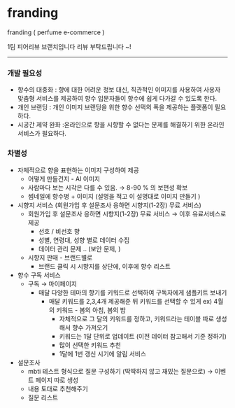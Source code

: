 # franding
franding ( perfume e-commerce )

1팀 피어리뷰 브랜치입니다 
리뷰 부탁드립니다 ~! 

--- 

### 개발 필요성

- 향수의 대중화 : 향에 대한 어려운 정보 대신, 직관적인 이미지를 사용하여 사용자 맞춤형 서비스를 제공하여 향수 입문자들이 향수에 쉽게 다가갈 수 있도록 한다.
- 개인 브랜딩 : 개인 이미지 브랜딩을 위한 향수 선택의 폭을 제공하는 플랫폼이 필요하다.
- 시공간 제약 완화 :온라인으로 향을 시향할 수 없다는 문제를 해결하기 위한 온라인 서비스가 필요하다.

### 차별성

- 자체적으로 향을 표현하는 이미지 구성하여 제공
    - 어떻게 만들건지 - AI 이미지
    - 사람마다 보는 시각은 다를 수 있음. → 8-90 % 의 보편성 확보
    - 썸네일에 향수병 + 이미지 (설명을 적고 이 설명대로 이미지 만들기 )
- 시향지 서비스 (회원가입 후 설문조사 응하면 시향지(1-2장) 무료 서비스)
    - 회원가입 후 설문조사 응하면 시향지(1-2장) 무료 서비스 → 이후 유료서비스로 제공
        - 선호 / 비선호 향
        - 성별, 연령대, 성향 별로 데이터 수집
        - 데이터 관리 문제 .. (보안 문제, )
    - 시향지 판매 - 브랜드별로
        - 브랜드 클릭 시 시향지를 상단에,  이후에 향수 리스트
- 향수 구독 서비스
    - 구독 → 마이페이지
        - 매달 다양한 테마의 향기를 키워드로 선택하여 구독자에게 샘플키트 보내기
            - 매달 키워드를 2,3,4개 제공해준 뒤 키워드를 선택할 수 있게 ex) 4월의 키워드 - 봄의 아침, 봄의 밤
                - 자체적으로 그 달의 키워드를 정하고, 키워드라는 테이블 따로 생성해서 향수 가져오기
                - 키워드는 1달 단위로 업데이트 (이전 데이터 참고해서 기준 정하기)
                - 많이 선택한 키워드 추천
                - 1달에 1번 갱신 시기에 알림 서비스
- 설문조사
    - mbti 테스트 형식으로 질문 구성하기 (딱딱하지 않고 재밌는 질문으로) → 이벤트 페이지 따로 생성
    - 내용 토대로 추천해주기
    - 질문 리스트